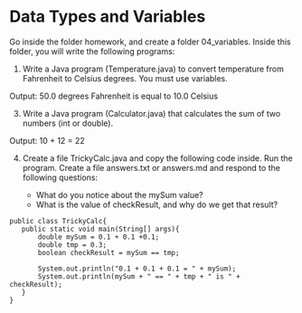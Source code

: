 # Data Types and Variables

Go inside the folder homework, and create a folder 04_variables. Inside this folder, you will write the following programs:

1. Write a Java program (Temperature.java) to convert temperature from Fahrenheit to Celsius degrees. You must use variables.
   
Output:
50.0 degrees Fahrenheit is equal to 10.0 Celsius

3. Write a Java program (Calculator.java) that calculates the sum of two numbers (int or double).

Output:
10 + 12 = 22

4. Create a file TrickyCalc.java and copy the following code inside. Run the program. Create a file answers.txt or answers.md and respond to the following questions:
   
    * What do you notice about the mySum value?
    * What is the value of checkResult, and why do we get that result?

```
public class TrickyCalc{
   public static void main(String[] args){
       double mySum = 0.1 + 0.1 +0.1;
       double tmp = 0.3;
       boolean checkResult = mySum == tmp;

       System.out.println("0.1 + 0.1 + 0.1 = " + mySum);
       System.out.println(mySum + " == " + tmp + " is " + checkResult);
   }
}
```
